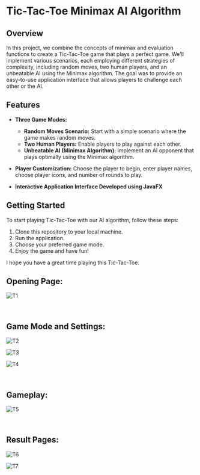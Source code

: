 # Tic-Tac-Toe Minimax AI Algorithm

## Overview
In this project, we combine the concepts of minimax and evaluation functions to create a Tic-Tac-Toe game that plays a perfect game. We'll implement various scenarios, each employing different strategies of complexity, including random moves, two human players, and an unbeatable AI using the Minimax algorithm. The goal was to provide an easy-to-use application interface that allows players to challenge each other or the AI.

## Features
- **Three Game Modes:**
     - **Random Moves Scenario:** Start with a simple scenario where the game makes random moves.
     - **Two Human Players:** Enable players to play against each other.
     - **Unbeatable AI (Minimax Algorithm):** Implement an AI opponent that plays optimally using the Minimax algorithm.
       
- **Player Customization:** Choose the player to begin, enter player names, choose player icons, and number of rounds to play.
- **Interactive Application Interface Developed using JavaFX**

## Getting Started
To start playing Tic-Tac-Toe with our AI algorithm, follow these steps:
1. Clone this repository to your local machine.
2. Run the application.
3. Choose your preferred game mode.
4. Enjoy the game and have fun!

I hope you have a great time playing this Tic-Tac-Toe.

## Opening Page:
![T1](https://github.com/hanadiasfour/Tic_Tac_Toe/assets/91291021/e6bdbaf8-0520-4cb4-8ee3-bf2d885a43b8)


<br>

## Game Mode and Settings:
![T2](https://github.com/hanadiasfour/Tic_Tac_Toe/assets/91291021/4a18262d-4e9a-4e19-83bf-1e42ca414eab)

![T3](https://github.com/hanadiasfour/Tic_Tac_Toe/assets/91291021/2fb997fd-986d-47fb-ae24-a572291b90bc)

![T4](https://github.com/hanadiasfour/Tic_Tac_Toe/assets/91291021/9dac6bd6-23f0-47f0-a891-d93333a24f0e)


<br>

## Gameplay:
![T5](https://github.com/hanadiasfour/Tic_Tac_Toe/assets/91291021/51b95ceb-9c76-421e-a3c9-bc9fc67e2189)


<br>

## Result Pages:
![T6](https://github.com/hanadiasfour/Tic_Tac_Toe/assets/91291021/30f85983-bb23-44f3-b0f1-f40e5c2df01e)

![T7](https://github.com/hanadiasfour/Tic_Tac_Toe/assets/91291021/3c7ec01e-973b-4b21-b4b3-025df8c825a7)

